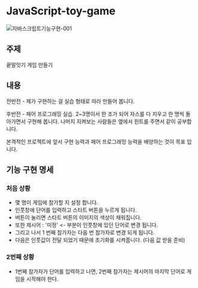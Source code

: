 # JavaScript-toy-game

![자바스크립트기능구현-001](https://user-images.githubusercontent.com/85912592/173371781-46e653aa-1aa7-46cc-80c2-23a7a12fa395.png)


## 주제

끝말잇기 게임 만들기

## 내용

전반전 - 제가 구현하는 걸 실습 형태로 따라 만들어 봅니다.

후반전 - 페어 프로그래밍 실습. 2~3명이서 한 조가 되어 자스를 다 지우고 한 명씩 돌아가면서 구현해 봅니다. 나머지 지켜보는 사람들은 옆에서 힌트를 주면서 같이 공부합니다.

본격적인 프로젝트에 앞서 구현 능력과 페어 프로그래밍 능력을 배양하는 것이 목표 입니다.

## 기능 구현 명세

### 처음 상황
- 몇 명이 게임에 참가할 지 설정 합니다.
- 인풋창에 단어를 입력하고 스타트 버튼을 누르게 됩니다.
- 버튼이 눌리면 스타트 버튼의 이미지의 색상이 채워집니다.
- 또한 제시어 : '미정' <- 부분이 인풋창에 있던 단어로 변경 됩니다.
- 그리고 나서 1 번째 참가자는 다음 번 참가자로 변경 되게 됩니다.
- 다음은 인풋값이 전달 되었기 때문에 초기화를 시켜줍니다. (다음 값 받을 준비)

### 2번째 상황
- 1번째 참가자가 단어를 입력하고 나면, 2번째 참가자는 제시어의 마지막 단어로 게임을 시작해야 한다.
